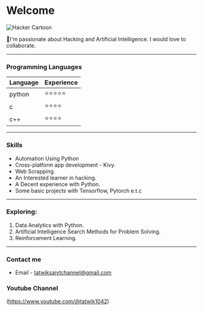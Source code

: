 # Welcome

![Hacker Cartoon](https://i.ibb.co/9pvJkrR/pure-white-background-85a2a7fd.jpg)

👋I'm passionate about Hacking and Artificial Intelligence. I would love to collaborate. 

___

### Programming Languages
| Language   | Experience    |
| --------   | ----------    |
| python     | ⭐⭐⭐⭐⭐  |
| c          | ⭐⭐⭐⭐     |
| c++        | ⭐⭐⭐⭐     |

___

### Skills
* Automation Using Python
* Cross-platform app development - Kivy.
* Web Scrapping.
* An Interested learner in hacking.
* A Decent experience with Python.
* Some basic projects with Tensorflow, Pytorch e.t.c

___

### Exploring:
1. Data Analytics with Python.
2. Artificial Intelligence Search Methods for Problem Solving.
3. Reinforcement Learning.

___

### Contact me
* Email - tatwiksaiytchannel@gmail.com


### Youtube Channel
(https://www.youtube.com/@tatwik1042)
